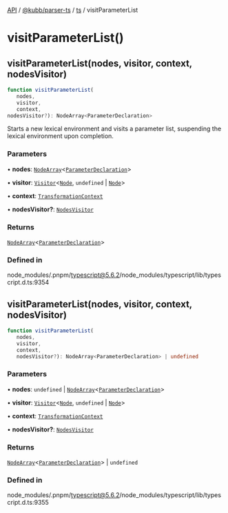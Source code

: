 [API](../../../../../packages.md) / [@kubb/parser-ts](../../../index.md) / [ts](../index.md) / visitParameterList

# visitParameterList()

## visitParameterList(nodes, visitor, context, nodesVisitor)

```ts
function visitParameterList(
   nodes, 
   visitor, 
   context, 
nodesVisitor?): NodeArray<ParameterDeclaration>
```

Starts a new lexical environment and visits a parameter list, suspending the lexical
environment upon completion.

### Parameters

• **nodes**: [`NodeArray`](../interfaces/NodeArray.md)\<[`ParameterDeclaration`](../interfaces/ParameterDeclaration.md)\>

• **visitor**: [`Visitor`](../type-aliases/Visitor.md)\<[`Node`](../interfaces/Node.md), `undefined` \| [`Node`](../interfaces/Node.md)\>

• **context**: [`TransformationContext`](../interfaces/TransformationContext.md)

• **nodesVisitor?**: [`NodesVisitor`](../interfaces/NodesVisitor.md)

### Returns

[`NodeArray`](../interfaces/NodeArray.md)\<[`ParameterDeclaration`](../interfaces/ParameterDeclaration.md)\>

### Defined in

node\_modules/.pnpm/typescript@5.6.2/node\_modules/typescript/lib/typescript.d.ts:9354

## visitParameterList(nodes, visitor, context, nodesVisitor)

```ts
function visitParameterList(
   nodes, 
   visitor, 
   context, 
   nodesVisitor?): NodeArray<ParameterDeclaration> | undefined
```

### Parameters

• **nodes**: `undefined` \| [`NodeArray`](../interfaces/NodeArray.md)\<[`ParameterDeclaration`](../interfaces/ParameterDeclaration.md)\>

• **visitor**: [`Visitor`](../type-aliases/Visitor.md)\<[`Node`](../interfaces/Node.md), `undefined` \| [`Node`](../interfaces/Node.md)\>

• **context**: [`TransformationContext`](../interfaces/TransformationContext.md)

• **nodesVisitor?**: [`NodesVisitor`](../interfaces/NodesVisitor.md)

### Returns

[`NodeArray`](../interfaces/NodeArray.md)\<[`ParameterDeclaration`](../interfaces/ParameterDeclaration.md)\> \| `undefined`

### Defined in

node\_modules/.pnpm/typescript@5.6.2/node\_modules/typescript/lib/typescript.d.ts:9355
